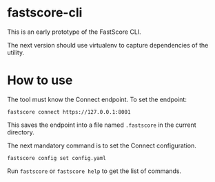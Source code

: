 
# fastscore-cli

This is an early prototype of the FastScore CLI.

The next version should use virtualenv to capture dependencies of the utility.

# How to use

The tool must know the Connect endpoint. To set the endpoint:
```
fastscore connect https://127.0.0.1:8001
```

This saves the endpoint into a file named `.fastscore` in the current directory.

The next mandatory command is to set the Connect configuration.
```
fastscore config set config.yaml
```

Run `fastscore` or `fastscore help` to get the list of commands.

